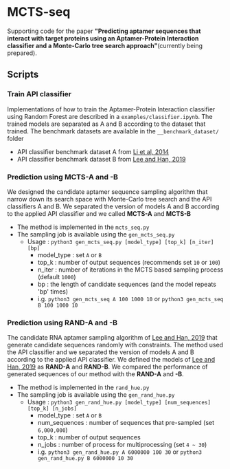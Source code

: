 # **MCTS-seq**
Supporting code for the paper **"Predicting aptamer sequences that interact with target proteins using an Aptamer-Protein Interaction classifier and a Monte-Carlo tree search approach"**(currently being prepared).

## Scripts
### Train API classifier
Implementations of how to train the Aptamer-Protein Interaction classifier using Random Forest are described in a `examples/classifier.ipynb`. The trained models are separated as A and B according to the dataset that trained. The benchmark datasets are available in the `__benchmark_dataset/` folder
- API classifier benchmark dataset A from [Li et al, 2014](https://journals.plos.org/plosone/article?id=10.1371/journal.pone.0086729)
- API classifier benchmark dataset B from [Lee and Han, 2019](https://ieeexplore.ieee.org/document/8890705)

### Prediction using **MCTS-A** and **-B**
We designed the candidate aptamer sequence sampling algorithm that narrow down its search space with Monte-Carlo tree search and the API classifiers A and B. We separated the version of models A and B according to the applied API classifier and we called **MCTS-A** and **MCTS-B**

- The method is implemented in the `mcts_seq.py` 
- The sampling job is available using the `gen_mcts_seq.py`
    - Usage : `python3 gen_mcts_seq.py [model_type] [top_k] [n_iter] [bp]`
        - model_type : set `A` or `B`  
        - top_k : number of output sequences (recommends set `10` or `100`)
        - n_iter : number of iterations in the MCTS based sampling process (default `1000`)
        - bp : the length of candidate sequences (and the model repeats 'bp' times)
        - i.g. `python3 gen_mcts_seq A 100 1000 10` or `python3 gen_mcts_seq B 100 1000 10`


### Prediction using **RAND-A** and **-B**
The candidate RNA aptamer sampling algorithm of [Lee and Han, 2019](https://ieeexplore.ieee.org/document/8890705) that generate candidate sequences randomly with constraints. The method used the API classifier and we separated the version of models A and B according to the applied API classifier. We defined the models of [Lee and Han, 2019](https://ieeexplore.ieee.org/document/8890705) as **RAND-A** and **RAND-B**. We compared the performance of generated sequences of our method with the **RAND-A** and **-B**.

- The method is implemented in the `rand_hue.py` 
- The sampling job is available using the `gen_rand_hue.py`
    - Usage : `python3 gen_rand_hue.py [model_type] [num_sequences] [top_k] [n_jobs]`
        - model_type : set `A` or `B` 
        - num_sequences : number of sequences that pre-sampled (set `6,000,000`) 
        - top_k : number of output sequences
        - n_jobs : number of process for multiprocessing (set `4 ~ 30`)
        - i.g. `python3 gen_rand_hue.py A 6000000 100 30` or `python3 gen_rand_hue.py B 6000000 10 30`